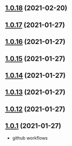 ## [1.0.18](https://github.com/dixdiydiz/require-module-from-string/compare/v1.0.17...v1.0.18) (2021-02-20)

## [1.0.17](https://github.com/dixdiydiz/require-module-from-string/compare/v1.0.16...v1.0.17) (2021-01-27)

## [1.0.16](https://github.com/dixdiydiz/require-module-from-string/compare/v1.0.15...v1.0.16) (2021-01-27)

## [1.0.15](https://github.com/dixdiydiz/require-module-from-string/compare/v1.0.14...v1.0.15) (2021-01-27)

## [1.0.14](https://github.com/dixdiydiz/require-module-from-string/compare/v1.0.13...v1.0.14) (2021-01-27)

## [1.0.13](https://github.com/dixdiydiz/require-module-from-string/compare/v1.0.12...v1.0.13) (2021-01-27)

## [1.0.12](https://github.com/dixdiydiz/require-module-from-string/compare/v1.0.11...v1.0.12) (2021-01-27)

## [1.0.1](https://github.com/dixdiydiz/require-module-from-string/compare/v1.0.11...v1.0.1) (2021-01-27)

- github workflows
